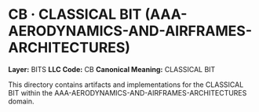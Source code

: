 # CB · CLASSICAL BIT (AAA-AERODYNAMICS-AND-AIRFRAMES-ARCHITECTURES)

**Layer:** BITS
**LLC Code:** CB
**Canonical Meaning:** CLASSICAL BIT

This directory contains artifacts and implementations for the CLASSICAL BIT within the AAA-AERODYNAMICS-AND-AIRFRAMES-ARCHITECTURES domain.
